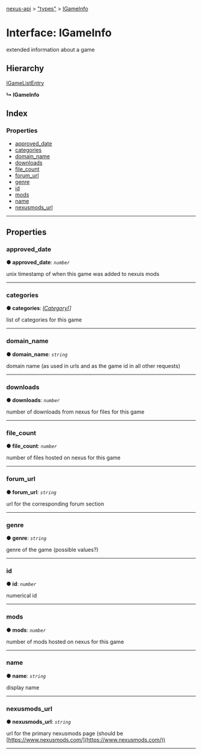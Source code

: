 [nexus-api](../README.md) > ["types"](../modules/_types_.md) > [IGameInfo](../interfaces/_types_.igameinfo.md)

# Interface: IGameInfo

extended information about a game

## Hierarchy

 [IGameListEntry](_types_.igamelistentry.md)

**↳ IGameInfo**

## Index

### Properties

* [approved_date](_types_.igameinfo.md#approved_date)
* [categories](_types_.igameinfo.md#categories)
* [domain_name](_types_.igameinfo.md#domain_name)
* [downloads](_types_.igameinfo.md#downloads)
* [file_count](_types_.igameinfo.md#file_count)
* [forum_url](_types_.igameinfo.md#forum_url)
* [genre](_types_.igameinfo.md#genre)
* [id](_types_.igameinfo.md#id)
* [mods](_types_.igameinfo.md#mods)
* [name](_types_.igameinfo.md#name)
* [nexusmods_url](_types_.igameinfo.md#nexusmods_url)

---

## Properties

<a id="approved_date"></a>

###  approved_date

**● approved_date**: *`number`*

unix timestamp of when this game was added to nexuis mods

___
<a id="categories"></a>

###  categories

**● categories**: *[ICategory](_types_.icategory.md)[]*

list of categories for this game

___
<a id="domain_name"></a>

###  domain_name

**● domain_name**: *`string`*

domain name (as used in urls and as the game id in all other requests)

___
<a id="downloads"></a>

###  downloads

**● downloads**: *`number`*

number of downloads from nexus for files for this game

___
<a id="file_count"></a>

###  file_count

**● file_count**: *`number`*

number of files hosted on nexus for this game

___
<a id="forum_url"></a>

###  forum_url

**● forum_url**: *`string`*

url for the corresponding forum section

___
<a id="genre"></a>

###  genre

**● genre**: *`string`*

genre of the game (possible values?)

___
<a id="id"></a>

###  id

**● id**: *`number`*

numerical id

___
<a id="mods"></a>

###  mods

**● mods**: *`number`*

number of mods hosted on nexus for this game

___
<a id="name"></a>

###  name

**● name**: *`string`*

display name

___
<a id="nexusmods_url"></a>

###  nexusmods_url

**● nexusmods_url**: *`string`*

url for the primary nexusmods page (should be [https://www.nexusmods.com/](https://www.nexusmods.com/))

___

